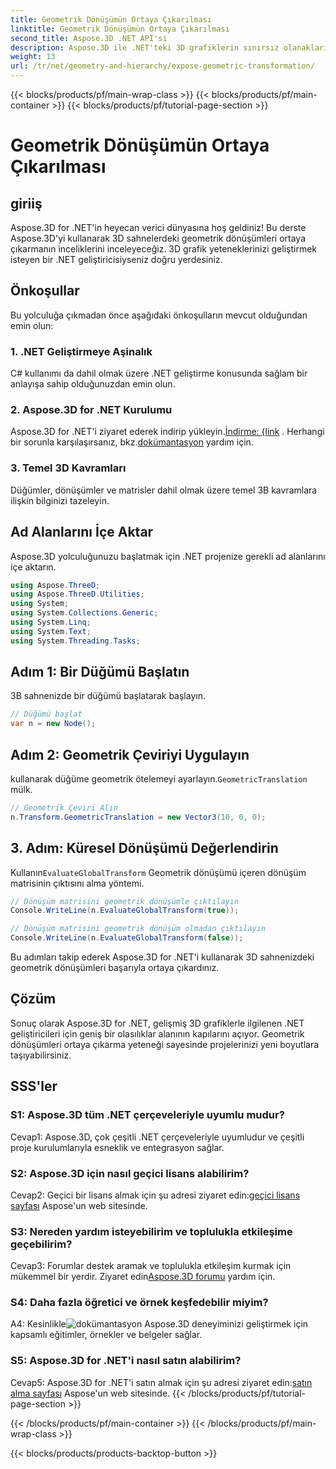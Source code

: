 ```yaml
---
title: Geometrik Dönüşümün Ortaya Çıkarılması
linktitle: Geometrik Dönüşümün Ortaya Çıkarılması
second_title: Aspose.3D .NET API'si
description: Aspose.3D ile .NET'teki 3D grafiklerin sınırsız olanaklarını keşfedin. Geometrik dönüşümleri zahmetsizce ortaya çıkarın.
weight: 13
url: /tr/net/geometry-and-hierarchy/expose-geometric-transformation/
---
```


{{< blocks/products/pf/main-wrap-class >}}
{{< blocks/products/pf/main-container >}}
{{< blocks/products/pf/tutorial-page-section >}}

# Geometrik Dönüşümün Ortaya Çıkarılması

## giriiş

Aspose.3D for .NET'in heyecan verici dünyasına hoş geldiniz! Bu derste Aspose.3D'yi kullanarak 3D sahnelerdeki geometrik dönüşümleri ortaya çıkarmanın inceliklerini inceleyeceğiz. 3D grafik yeteneklerinizi geliştirmek isteyen bir .NET geliştiricisiyseniz doğru yerdesiniz.

## Önkoşullar

Bu yolculuğa çıkmadan önce aşağıdaki önkoşulların mevcut olduğundan emin olun:

### 1. .NET Geliştirmeye Aşinalık

C# kullanımı da dahil olmak üzere .NET geliştirme konusunda sağlam bir anlayışa sahip olduğunuzdan emin olun.

### 2. Aspose.3D for .NET Kurulumu

 Aspose.3D for .NET'i ziyaret ederek indirip yükleyin.[İndirme: {link](https://releases.aspose.com/3d/net/) . Herhangi bir sorunla karşılaşırsanız, bkz.[dokümantasyon](https://reference.aspose.com/3d/net/) yardım için.

### 3. Temel 3D Kavramları

Düğümler, dönüşümler ve matrisler dahil olmak üzere temel 3B kavramlara ilişkin bilginizi tazeleyin.

## Ad Alanlarını İçe Aktar

Aspose.3D yolculuğunuzu başlatmak için .NET projenize gerekli ad alanlarını içe aktarın.

```csharp
using Aspose.ThreeD;
using Aspose.ThreeD.Utilities;
using System;
using System.Collections.Generic;
using System.Linq;
using System.Text;
using System.Threading.Tasks;
```

## Adım 1: Bir Düğümü Başlatın

3B sahnenizde bir düğümü başlatarak başlayın.

```csharp
// Düğümü başlat
var n = new Node();
```

## Adım 2: Geometrik Çeviriyi Uygulayın

 kullanarak düğüme geometrik ötelemeyi ayarlayın.`GeometricTranslation` mülk.

```csharp
// Geometrik Çeviri Alın
n.Transform.GeometricTranslation = new Vector3(10, 0, 0);
```

## 3. Adım: Küresel Dönüşümü Değerlendirin

 Kullanın`EvaluateGlobalTransform` Geometrik dönüşümü içeren dönüşüm matrisinin çıktısını alma yöntemi.

```csharp
// Dönüşüm matrisini geometrik dönüşümle çıktılayın
Console.WriteLine(n.EvaluateGlobalTransform(true));

// Dönüşüm matrisini geometrik dönüşüm olmadan çıktılayın
Console.WriteLine(n.EvaluateGlobalTransform(false));
```

Bu adımları takip ederek Aspose.3D for .NET'i kullanarak 3D sahnenizdeki geometrik dönüşümleri başarıyla ortaya çıkardınız.

## Çözüm

Sonuç olarak Aspose.3D for .NET, gelişmiş 3D grafiklerle ilgilenen .NET geliştiricileri için geniş bir olasılıklar alanının kapılarını açıyor. Geometrik dönüşümleri ortaya çıkarma yeteneği sayesinde projelerinizi yeni boyutlara taşıyabilirsiniz.

## SSS'ler

### S1: Aspose.3D tüm .NET çerçeveleriyle uyumlu mudur?

Cevap1: Aspose.3D, çok çeşitli .NET çerçeveleriyle uyumludur ve çeşitli proje kurulumlarıyla esneklik ve entegrasyon sağlar.

### S2: Aspose.3D için nasıl geçici lisans alabilirim?

 Cevap2: Geçici bir lisans almak için şu adresi ziyaret edin:[geçici lisans sayfası](https://purchase.aspose.com/temporary-license/) Aspose'un web sitesinde.

### S3: Nereden yardım isteyebilirim ve toplulukla etkileşime geçebilirim?

 Cevap3: Forumlar destek aramak ve toplulukla etkileşim kurmak için mükemmel bir yerdir. Ziyaret edin[Aspose.3D forumu](https://forum.aspose.com/c/3d/18) yardım için.

### S4: Daha fazla öğretici ve örnek keşfedebilir miyim?

 A4: Kesinlikle![dokümantasyon](https://reference.aspose.com/3d/net/) Aspose.3D deneyiminizi geliştirmek için kapsamlı eğitimler, örnekler ve belgeler sağlar.

### S5: Aspose.3D for .NET'i nasıl satın alabilirim?

 Cevap5: Aspose.3D for .NET'i satın almak için şu adresi ziyaret edin:[satın alma sayfası](https://purchase.aspose.com/buy) Aspose'un web sitesinde.
{{< /blocks/products/pf/tutorial-page-section >}}

{{< /blocks/products/pf/main-container >}}
{{< /blocks/products/pf/main-wrap-class >}}

{{< blocks/products/products-backtop-button >}}
